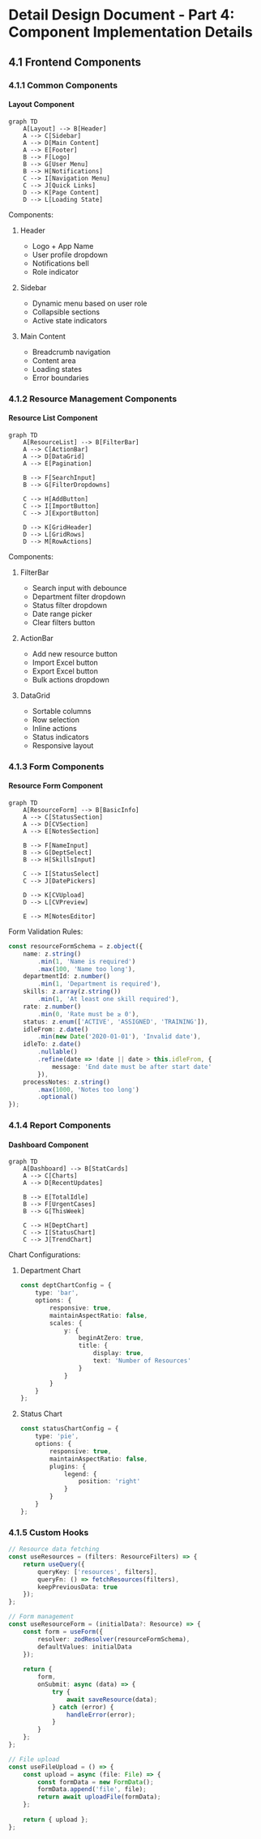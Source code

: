 # Detail Design Document - Part 4: Component Implementation Details

## 4.1 Frontend Components

### 4.1.1 Common Components

#### Layout Component
```mermaid
graph TD
    A[Layout] --> B[Header]
    A --> C[Sidebar]
    A --> D[Main Content]
    A --> E[Footer]
    B --> F[Logo]
    B --> G[User Menu]
    B --> H[Notifications]
    C --> I[Navigation Menu]
    C --> J[Quick Links]
    D --> K[Page Content]
    D --> L[Loading State]
```

Components:
1. Header
   - Logo + App Name
   - User profile dropdown
   - Notifications bell
   - Role indicator

2. Sidebar
   - Dynamic menu based on user role
   - Collapsible sections
   - Active state indicators

3. Main Content
   - Breadcrumb navigation
   - Content area
   - Loading states
   - Error boundaries

### 4.1.2 Resource Management Components

#### Resource List Component
```mermaid
graph TD
    A[ResourceList] --> B[FilterBar]
    A --> C[ActionBar]
    A --> D[DataGrid]
    A --> E[Pagination]
    
    B --> F[SearchInput]
    B --> G[FilterDropdowns]
    
    C --> H[AddButton]
    C --> I[ImportButton]
    C --> J[ExportButton]
    
    D --> K[GridHeader]
    D --> L[GridRows]
    D --> M[RowActions]
```

Components:
1. FilterBar
   - Search input with debounce
   - Department filter dropdown
   - Status filter dropdown
   - Date range picker
   - Clear filters button

2. ActionBar
   - Add new resource button
   - Import Excel button
   - Export Excel button
   - Bulk actions dropdown

3. DataGrid
   - Sortable columns
   - Row selection
   - Inline actions
   - Status indicators
   - Responsive layout

### 4.1.3 Form Components

#### Resource Form Component
```mermaid
graph TD
    A[ResourceForm] --> B[BasicInfo]
    A --> C[StatusSection]
    A --> D[CVSection]
    A --> E[NotesSection]
    
    B --> F[NameInput]
    B --> G[DeptSelect]
    B --> H[SkillsInput]
    
    C --> I[StatusSelect]
    C --> J[DatePickers]
    
    D --> K[CVUpload]
    D --> L[CVPreview]
    
    E --> M[NotesEditor]
```

Form Validation Rules:
```typescript
const resourceFormSchema = z.object({
    name: z.string()
        .min(1, 'Name is required')
        .max(100, 'Name too long'),
    departmentId: z.number()
        .min(1, 'Department is required'),
    skills: z.array(z.string())
        .min(1, 'At least one skill required'),
    rate: z.number()
        .min(0, 'Rate must be ≥ 0'),
    status: z.enum(['ACTIVE', 'ASSIGNED', 'TRAINING']),
    idleFrom: z.date()
        .min(new Date('2020-01-01'), 'Invalid date'),
    idleTo: z.date()
        .nullable()
        .refine(date => !date || date > this.idleFrom, {
            message: 'End date must be after start date'
        }),
    processNotes: z.string()
        .max(1000, 'Notes too long')
        .optional()
});
```

### 4.1.4 Report Components

#### Dashboard Component
```mermaid
graph TD
    A[Dashboard] --> B[StatCards]
    A --> C[Charts]
    A --> D[RecentUpdates]
    
    B --> E[TotalIdle]
    B --> F[UrgentCases]
    B --> G[ThisWeek]
    
    C --> H[DeptChart]
    C --> I[StatusChart]
    C --> J[TrendChart]
```

Chart Configurations:
1. Department Chart
   ```typescript
   const deptChartConfig = {
       type: 'bar',
       options: {
           responsive: true,
           maintainAspectRatio: false,
           scales: {
               y: {
                   beginAtZero: true,
                   title: {
                       display: true,
                       text: 'Number of Resources'
                   }
               }
           }
       }
   };
   ```

2. Status Chart
   ```typescript
   const statusChartConfig = {
       type: 'pie',
       options: {
           responsive: true,
           maintainAspectRatio: false,
           plugins: {
               legend: {
                   position: 'right'
               }
           }
       }
   };
   ```

### 4.1.5 Custom Hooks

```typescript
// Resource data fetching
const useResources = (filters: ResourceFilters) => {
    return useQuery({
        queryKey: ['resources', filters],
        queryFn: () => fetchResources(filters),
        keepPreviousData: true
    });
};

// Form management
const useResourceForm = (initialData?: Resource) => {
    const form = useForm({
        resolver: zodResolver(resourceFormSchema),
        defaultValues: initialData
    });
    
    return {
        form,
        onSubmit: async (data) => {
            try {
                await saveResource(data);
            } catch (error) {
                handleError(error);
            }
        }
    };
};

// File upload
const useFileUpload = () => {
    const upload = async (file: File) => {
        const formData = new FormData();
        formData.append('file', file);
        return await uploadFile(formData);
    };
    
    return { upload };
};
```
